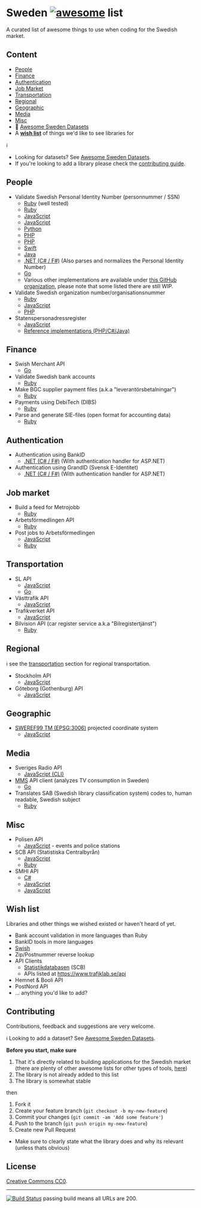 # Sweden [![awesome](https://awesome.re/badge-flat.svg)](https://github.com/buren/awesome-sweden) list

A curated list of awesome things to use when coding for the Swedish market.

## Content

- [People](#people)
- [Finance](#finance)
- [Authentication](#authentication)
- [Job Market](#job-market)
- [Transportation](#transportation)
- [Regional](#regional)
- [Geographic](#geographic)
- [Media](#media)
- [Misc](#misc)
- :link: [Awesome Sweden Datasets](https://github.com/buren/awesome-sweden-datasets)
- A __[wish list](#wish-list)__ of things we'd like to see libraries for

:information_source:
- Looking for datasets? See [Awesome Sweden Datasets](https://github.com/buren/awesome-sweden-datasets).
- If you're looking to add a library please check the [contributing guide](#contributing).

## People

- Validate Swedish Personal Identity Number (personnummer / SSN)
  + [Ruby](https://github.com/c7/personnummer) (well tested)
  + [Ruby](https://github.com/personnummer/ruby)
  + [JavaScript](https://github.com/arokor/pernr)
  + [JavaScript](https://github.com/personnummer/js)
  + [Python](https://github.com/personnummer/python)
  + [PHP](https://github.com/personnummer/php)
  + [PHP](https://github.com/byrokrat/id)
  + [Swift](https://github.com/personnummer/swift)
  + [Java](https://github.com/personnummer/java)
  + [.NET (C# / F#)](https://github.com/ActiveLogin/ActiveLogin.Identity) (Also parses and normalizes the Personal Identity Number)
  + [Go](https://github.com/personnummer/go)
  + Various other implementations are available under [this GitHub organization](https://github.com/personnummer), please note that some listed there are still WIP.
- Validate Swedish organization number/organisationsnummer
  + [Ruby](https://github.com/mirendo/orgnummer)
  + [JavaScript](https://github.com/perarnborg/se-org-no)
  + [PHP](https://github.com/byrokrat/id)
- Statenspersonadressregister
  + [JavaScript](https://github.com/Yepstr/node-statenspersonadressregister)
  + [Reference implementations (PHP/C#/Java)](https://github.com/Statenspersonadressregister)

## Finance

- Swish Merchant API
  + [Go](https://github.com/frozzare/go-swish)
- Validate Swedish bank accounts
  + [Ruby](https://github.com/barsoom/banktools-se)
- Make BGC supplier payment files (a.k.a "leverantörsbetalningar")
  + [Ruby](https://github.com/barsoom/supplier_payments)
- Payments using DebiTech (DIBS)
  + [Ruby](https://github.com/barsoom/debitech)
- Parse and generate SIE-files (open format for accounting data)
  + [Ruby](https://github.com/barsoom/sie)

## Authentication

- Authentication using BankID
  + [.NET (C# / F#)](https://github.com/ActiveLogin/ActiveLogin.Authentication) (With authentication handler for ASP.NET)
- Authentication using GrandID (Svensk E-Identitet)
  + [.NET (C# / F#)](https://github.com/ActiveLogin/ActiveLogin.Authentication) (With authentication handler for ASP.NET)

## Job market

- Build a feed for Metrojobb
  + [Ruby](https://github.com/buren/metrojobb)
- Arbetsförmedlingen API
  + [Ruby](https://github.com/buren/arbetsformedlingen)
- Post jobs to Arbetsförmedlingen
  + [JavaScript](https://github.com/othermachines/platsbanken-vacancy)
  + [Ruby](https://github.com/buren/arbetsformedlingen)

## Transportation

- SL API
  + [JavaScript](https://github.com/simon-johansson/SL-api)
  + [Go](https://github.com/frozzare/go-sl)
- Västtrafik API
  + [JavaScript](https://github.com/oskarhagberg/node-vasttrafik)
- Trafikverket API
  + [JavaScript](https://github.com/eduardoportilho/trafikverket)
- Bilvision API (car register service a.k.a "Bilregistertjänst")
  + [Ruby](https://github.com/sandelius/bilvision)

## Regional

:information_source: see the [transportation](#transportation) section for regional transportation.

- Stockholm API
  + [JavaScript](https://github.com/buren/stockholm-api)
- Göteborg (Gothenburg) API
  + [JavaScript](https://github.com/oskarhagberg/gbgcity)

## Geographic

- [SWEREF99 TM (EPSG:3006)](https://epsg.io/3006) projected coordinate system
  + [JavaScript](https://kartena.github.io/Proj4Leaflet)

## Media

- Sveriges Radio API
  + [JavaScript (CLI)](https://github.com/ollelauribostrom/sverigesradio)
- [MMS](http://mms.se/) API client (analyzes TV consumption in Sweden)
  + [Go](https://github.com/TV4/mms)
- Translates SAB (Swedish library classification system) codes to, human readable, Swedish subject
  + [Ruby](https://github.com/c7/ur-sab)

## Misc

- Polisen API
  + [JavaScript](https://github.com/buren/polisen-api) - events and police stations
- SCB API (Statistiska Centralbyrån)
  + [JavaScript](https://www.npmjs.com/package/scb-api)
  + [Ruby](https://github.com/peterhellberg/scb)
- SMHI API
  + [C#](https://github.com/piksel/SMHISharp)
  + [JavaScript](https://github.com/thelinmichael/smhi-node)
  + [JavaScript](https://github.com/peterstark72/smhi-nodejs)

## Wish list

Libraries and other things we wished existed or haven't heard of yet.

- Bank account validation in more languages than Ruby
- BankID tools in more languages
- [Swish](https://www.getswish.se/)
- Zip/Postnummer reverse lookup
- API Clients
  + [Statistikdatabasen](http://www.scb.se/om-scb/om-scb.se-och-anvandningsvillkor/oppna-data-api/api-for-statistikdatabasen/) (SCB)
  + APIs listed at https://www.trafiklab.se/api
- Hemnet & Booli API
- PostNord API
- ... anything you'd like to add?

## Contributing

Contributions, feedback and suggestions are very welcome.

:information_source: Looking to add a dataset? See [Awesome Sweden Datasets](https://github.com/buren/awesome-sweden-datasets).

__Before you start, make sure__

1. That it's directly related to building applications for the Swedish market (there are plenty of other awesome lists for other types of tools, [here](https://github.com/sindresorhus/awesome))
2. The library is not already added to this list
3. The library is somewhat stable

then

1. Fork it
2. Create your feature branch (`git checkout -b my-new-feature`)
3. Commit your changes (`git commit -am 'Add some feature'`)
4. Push to the branch (`git push origin my-new-feature`)
5. Create new Pull Request
  - Make sure to clearly state what the library does and why its relevant (unless thats obvious)


## License

[Creative Commons CC0](LICENSE).

---

[![Build Status](https://travis-ci.com/buren/awesome-sweden.svg?branch=master)](https://travis-ci.com/buren/awesome-sweden) passing build means all URLs are 200.
